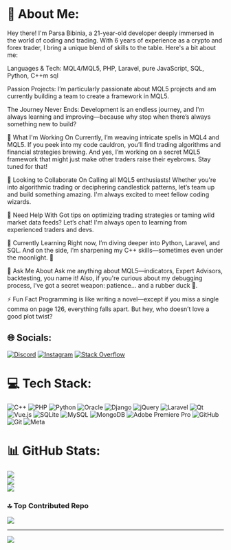 # 💫 About Me:
Hey there! I'm Parsa Bibinia, a 21-year-old developer deeply immersed in the world of coding and trading. With 6 years of experience as a crypto and forex trader, I bring a unique blend of skills to the table. Here's a bit about me:

Languages & Tech:
MQL4/MQL5, PHP, Laravel, pure JavaScript, SQL, Python, C++m sql

Passion Projects:
I’m particularly passionate about MQL5 projects and am currently building a team to create a framework in MQL5.

The Journey Never Ends:
Development is an endless journey, and I'm always learning and improving—because why stop when there’s always something new to build?

🔭 What I'm Working On
Currently, I’m weaving intricate spells in MQL4 and MQL5. If you peek into my code cauldron, you’ll find trading algorithms and financial strategies brewing.
And yes, I’m working on a secret MQL5 framework that might just make other traders raise their eyebrows. Stay tuned for that!

👯 Looking to Collaborate On
Calling all MQL5 enthusiasts! Whether you're into algorithmic trading or deciphering candlestick patterns, let’s team up and build something amazing. I'm always excited to meet fellow coding wizards.

🤝 Need Help With
Got tips on optimizing trading strategies or taming wild market data feeds? Let’s chat! I'm always open to learning from experienced traders and devs.

🌱 Currently Learning
Right now, I’m diving deeper into Python, Laravel, and SQL. And on the side, I’m sharpening my C++ skills—sometimes even under the moonlight. 🌙

💬 Ask Me About
Ask me anything about MQL5—indicators, Expert Advisors, backtesting, you name it!
Also, if you're curious about my debugging process, I’ve got a secret weapon: patience... and a rubber duck 🦆.

⚡ Fun Fact
Programming is like writing a novel—except if you miss a single comma on page 126, everything falls apart. But hey, who doesn’t love a good plot twist?


## 🌐 Socials:
[![Discord](https://img.shields.io/badge/Discord-%237289DA.svg?logo=discord&logoColor=white)](https://discord.gg/diver_runin) [![Instagram](https://img.shields.io/badge/Instagram-%23E4405F.svg?logo=Instagram&logoColor=white)](https://instagram.com/parsa_div_r) [![Stack Overflow](https://img.shields.io/badge/-Stackoverflow-FE7A16?logo=stack-overflow&logoColor=white)](https://stackoverflow.com/users/parsa_div_r) 

# 💻 Tech Stack:
![C++](https://img.shields.io/badge/c++-%2300599C.svg?style=for-the-badge&logo=c%2B%2B&logoColor=white) ![PHP](https://img.shields.io/badge/php-%23777BB4.svg?style=for-the-badge&logo=php&logoColor=white) ![Python](https://img.shields.io/badge/python-3670A0?style=for-the-badge&logo=python&logoColor=ffdd54) ![Oracle](https://img.shields.io/badge/Oracle-F80000?style=for-the-badge&logo=oracle&logoColor=white) ![Django](https://img.shields.io/badge/django-%23092E20.svg?style=for-the-badge&logo=django&logoColor=white) ![jQuery](https://img.shields.io/badge/jquery-%230769AD.svg?style=for-the-badge&logo=jquery&logoColor=white) ![Laravel](https://img.shields.io/badge/laravel-%23FF2D20.svg?style=for-the-badge&logo=laravel&logoColor=white) ![Qt](https://img.shields.io/badge/Qt-%23217346.svg?style=for-the-badge&logo=Qt&logoColor=white) ![Vue.js](https://img.shields.io/badge/vue.js-%2335495e.svg?style=for-the-badge&logo=vuedotjs&logoColor=%234FC08D) ![SQLite](https://img.shields.io/badge/sqlite-%2307405e.svg?style=for-the-badge&logo=sqlite&logoColor=white) ![MySQL](https://img.shields.io/badge/mysql-4479A1.svg?style=for-the-badge&logo=mysql&logoColor=white) ![MongoDB](https://img.shields.io/badge/MongoDB-%234ea94b.svg?style=for-the-badge&logo=mongodb&logoColor=white) ![Adobe Premiere Pro](https://img.shields.io/badge/Adobe%20Premiere%20Pro-9999FF.svg?style=for-the-badge&logo=Adobe%20Premiere%20Pro&logoColor=white) ![GitHub](https://img.shields.io/badge/github-%23121011.svg?style=for-the-badge&logo=github&logoColor=white) ![Git](https://img.shields.io/badge/git-%23F05033.svg?style=for-the-badge&logo=git&logoColor=white) ![Meta](https://img.shields.io/badge/Meta-%230467DF.svg?style=for-the-badge&logo=Meta&logoColor=white)
# 📊 GitHub Stats:
![](https://github-readme-stats.vercel.app/api?username=Parsa-Div-R&theme=shadow_green&hide_border=false&include_all_commits=true&count_private=true)<br/>
![](https://github-readme-streak-stats.herokuapp.com/?user=Parsa-Div-R&theme=shadow_green&hide_border=false)<br/>
![](https://github-readme-stats.vercel.app/api/top-langs/?username=Parsa-Div-R&theme=shadow_green&hide_border=false&include_all_commits=true&count_private=true&layout=compact)

### 🔝 Top Contributed Repo
![](https://github-contributor-stats.vercel.app/api?username=Parsa-Div-R&limit=5&theme=shadow_blue&combine_all_yearly_contributions=true)

---
[![](https://visitcount.itsvg.in/api?id=Parsa-Div-R&icon=5&color=5)](https://visitcount.itsvg.in)

<!-- Proudly created with GPRM ( https://gprm.itsvg.in ) -->
